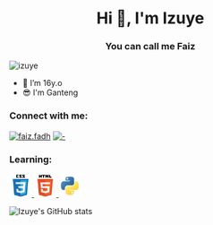 <h1 align="center">Hi 👋, I'm Izuye</h1>
<h3 align="center">You can call me Faiz</h3>

<p align="left"> <img src="https://komarev.com/ghpvc/?username=izuye&label=Profile%20views&color=0e75b6&style=flat-square" alt="izuye" /> </p>

- 🌱 I’m 16y.o
- 😎 I'm Ganteng

<h3 align="left">Connect with me:</h3>
<p align="left">
<a href="https://instagram.com/faiz.fadh" target="blank"><img align="center" src="https://raw.githubusercontent.com/rahuldkjain/github-profile-readme-generator/master/src/images/icons/Social/instagram.svg" alt="faiz.fadh" height="30" width="40" /></a>
<a href="https://www.youtube.com/c/-" target="blank"><img align="center" src="https://raw.githubusercontent.com/rahuldkjain/github-profile-readme-generator/master/src/images/icons/Social/youtube.svg" alt="-" height="30" width="40" /></a>
</p>

<h3 align="left">Learning:</h3>
<p align="left"> <a href="https://www.w3schools.com/css/" target="_blank"> <img src="https://raw.githubusercontent.com/devicons/devicon/master/icons/css3/css3-original-wordmark.svg" alt="css3" width="40" height="40"/> </a> <a href="https://www.w3.org/html/" target="_blank"> <img src="https://raw.githubusercontent.com/devicons/devicon/master/icons/html5/html5-original-wordmark.svg" alt="html5" width="40" height="40"/> </a> <a href="https://www.python.org" target="_blank"> <img src="https://raw.githubusercontent.com/devicons/devicon/master/icons/python/python-original.svg" alt="python" width="40" height="40"/> </a> </p>

![Izuye's GitHub stats](https://github-readme-stats.vercel.app/api?username=izuye&show_icons=true&theme=radical)
